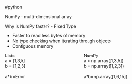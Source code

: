 #python 

NumPy - multi-dimensional array

Why is NumPy faster? - Fixed Type

-   Faster to read less bytes of memory
-   No type checking when iterating through objects
-   Contiguous memory

<div style="display: grid; grid-template-columns: repeat(2, 2fr); grid-gap: 10px;">
	<div>
		Lists<br>
		 a = [1,3,5]<br>
		 b = [1,2,3]<br><br>
		 a*b=Error
	</div>
	<div>
		NumPy<br>
		a = np.array([1,3,5])<br>
		b = np.array([1,2,3])<br><br>
		a*b=np.array([1,6,15])
	</div>
</div>